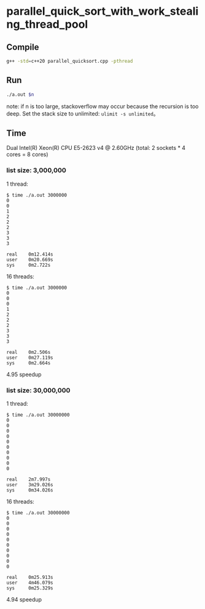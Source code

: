 # parallel_quick_sort_with_work_stealing_thread_pool

## Compile
```bash
g++ -std=c++20 parallel_quicksort.cpp -pthread
```

## Run
```bash
./a.out $n
```
note: if n is too large, stackoverflow may occur  because the recursion is too deep. Set the stack size to unlimited: `ulimit -s unlimited`。

## Time
Dual Intel(R) Xeon(R) CPU E5-2623 v4 @ 2.60GHz 
(total: 2 sockets * 4 cores = 8 cores)

### list size: 3,000,000
1 thread:
```log
$ time ./a.out 3000000
0
0
1
2
2
2
3
3
3

real    0m12.414s
user    0m20.669s
sys     0m2.722s
```
16 threads:
```log
$ time ./a.out 3000000
0
0
0
1
2
2
2
3
3
3

real    0m2.506s
user    0m27.119s
sys     0m2.664s
```

4.95 speedup


### list size: 30,000,000
1 thread:
```log
$ time ./a.out 30000000
0
0
0
0
0
0
0
0
0
0

real    2m7.997s
user    3m29.026s
sys     0m34.026s
```

16 threads:
```log
$ time ./a.out 30000000
0
0
0
0
0
0
0
0
0
0

real    0m25.913s
user    4m46.079s
sys     0m25.329s
```

4.94 speedup